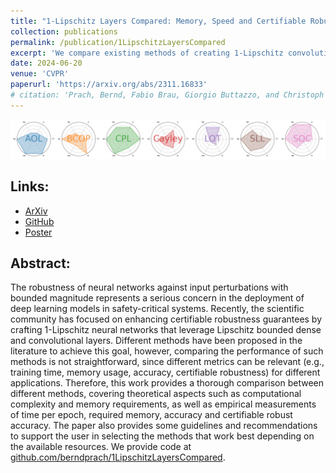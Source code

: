 ```yaml
---
title: "1-Lipschitz Layers Compared: Memory, Speed and Certifiable Robustness"
collection: publications
permalink: /publication/1LipschitzLayersCompared
excerpt: 'We compare existing methods of creating 1-Lipschitz convolutions, analysing them both theoretically as well as experimentally.'
date: 2024-06-20
venue: 'CVPR'
paperurl: 'https://arxiv.org/abs/2311.16833'
# citation: 'Prach, Bernd, Fabio Brau, Giorgio Buttazzo, and Christoph H. Lampert. "1-Lipschitz Layers Compared: Memory, Speed, and Certifiable Robustness." arXiv preprint arXiv:2311.16833 (2023).'
---
```


<img src="/images/star_plot_line.png" alt="Radar plot of results" width="1200"/>


## Links:
- [ArXiv](https://arxiv.org/abs/2311.16833)
- [GitHub](https://github.com/berndprach/1LipschitzLayersCompared)
- [Poster](https://drive.google.com/file/d/1774juF7XtxgJTUi8g0a8B8sH8AuSvRj7/view?usp=sharing)

## Abstract:
The robustness of neural networks against input perturbations with bounded magnitude represents a serious concern 
in the deployment of deep learning models in safety-critical systems. Recently, the scientific community has 
focused on enhancing certifiable robustness guarantees by crafting 1-Lipschitz neural networks that leverage 
Lipschitz bounded dense and convolutional layers. Different methods have been proposed in the literature to 
achieve this goal, however, comparing the performance of such methods is not straightforward, since different 
metrics can be relevant (e.g., training time, memory usage, accuracy, certifiable robustness) for different 
applications. Therefore, this work provides a thorough comparison between different methods, covering theoretical 
aspects such as computational complexity and memory requirements, as well as empirical measurements of time per 
epoch, required memory, accuracy and certifiable robust accuracy. The paper also provides some guidelines and 
recommendations to support the user in selecting the methods that work best depending on the available resources. 
We provide code at [github.com/berndprach/1LipschitzLayersCompared](https://github.com/berndprach/1LipschitzLayersCompared).

